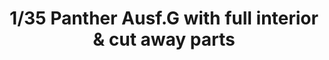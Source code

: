 ---
title: "1/35  Panther Ausf.G with full interior & cut away parts"
price: TBA
desc: ""
img_path: "/assets/img/RFM5019.jpg"
brand: AMMO
available: true
special_offer: false
new: false
soon: false
cat: "Plasticne-Makete"
subcat: "PM-RYE-FIELD-MODELS"
subsubcat: ""
---